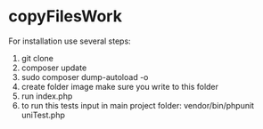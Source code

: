 # copyFilesWork

For installation use several steps:
1. git clone
2. composer update
3. sudo composer dump-autoload -o
4. create folder image make sure you write to this folder
5. run index.php
7. to run this tests input in main project folder: vendor/bin/phpunit  uniTest.php

